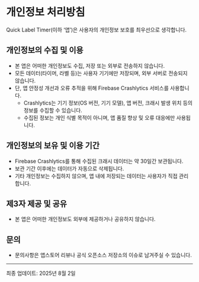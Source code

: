 # 개인정보 처리방침

Quick Label Timer(이하 ‘앱’)은 사용자의 개인정보 보호를 최우선으로 생각합니다.

## 개인정보의 수집 및 이용

- 본 앱은 어떠한 개인정보도 수집, 저장 또는 외부로 전송하지 않습니다.
- 모든 데이터(타이머, 라벨 등)는 사용자 기기에만 저장되며, 외부 서버로 전송되지 않습니다.
- 단, 앱 안정성 개선과 오류 추적을 위해 Firebase Crashlytics 서비스를 사용합니다.
  - Crashlytics는 기기 정보(OS 버전, 기기 모델), 앱 버전, 크래시 발생 위치 등의 정보를 수집할 수 있습니다.
  - 수집된 정보는 개인 식별 목적이 아니며, 앱 품질 향상 및 오류 대응에만 사용됩니다.

## 개인정보의 보유 및 이용 기간

- Firebase Crashlytics를 통해 수집된 크래시 데이터는 약 30일간 보관됩니다.
- 보관 기간 이후에는 데이터가 자동으로 삭제됩니다.
- 기타 개인정보는 수집하지 않으며, 앱 내에 저장되는 데이터는 사용자가 직접 관리합니다.

## 제3자 제공 및 공유

- 본 앱은 어떠한 개인정보도 외부에 제공하거나 공유하지 않습니다.

## 문의

- 문의사항은 앱스토어 리뷰나 공식 오픈소스 저장소의 이슈로 남겨주실 수 있습니다.

---

최종 업데이트: 2025년 8월 2일
